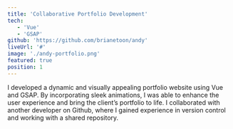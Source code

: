 ```yaml
---
title: 'Collaborative Portfolio Development'
tech:
   - 'Vue'
   - 'GSAP'
github: 'https://github.com/brianetoon/andy'
liveUrl: '#'
image: './andy-portfolio.png'
featured: true
position: 1
---
```


I developed a dynamic and visually appealing portfolio website using Vue and GSAP. By incorporating sleek animations, I was able to enhance the user experience and bring the client’s portfolio to life. I collaborated with another developer on Github, where I gained experience in version control and working with a shared repository.
